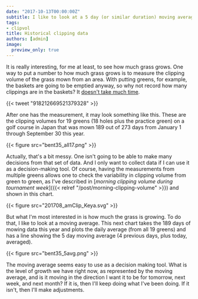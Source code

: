 ```yaml
---
date: "2017-10-13T00:00:00Z"
subtitle: I like to look at a 5 day (or similar duration) moving average
tags:
- clipvol
title: Historical clipping data
authors: [admin]
image:
  preview_only: true
---
```


It is really interesting, for me at least, to see how much grass grows. One way to put a number to how much grass grows is to measure the clipping volume of the grass mown from an area. With putting greens, for example, the baskets are going to be emptied anyway, so why not record how many clippings are in the baskets? It [doesn't take much time](https://twitter.com/asianturfgrass/status/918212669521379328).

{{< tweet "918212669521379328" >}}

After one has the measurement, it may look something like this. These are the clipping volumes for 19 greens (18 holes plus the practice green) on a golf course in Japan that was mown 189 out of 273 days from January 1 through September 30 this year.

{{< figure src="bent35_all17.png" >}}

Actually, that's a bit messy. One isn't going to be able to make many decisions from that set of data. And I only want to collect data if I can use it as a decision-making tool. Of course, having the measurements from multiple greens allows one to check the variability in clipping volume from green to green, as I've described in [*morning clipping volume during tournament week*]({{< relref "/post/morning-clipping-volume" >}}) and shown in this chart.

{{< figure src="201708_amClip_Keya.svg" >}}

But what I'm most interested in is how much the grass is growing. To do that, I like to look at a moving average. This next chart takes the 189 days of mowing data this year and plots the daily average (from all 19 greens) and has a line showing the 5 day moving average (4 previous days, plus today, averaged). 

{{< figure src="bent35_5avg.png" >}}

The moving average seems easy to use as a decision making tool. What is the level of growth we have right now, as represented by the moving average, and is it moving in the direction I want it to be for tomorrow, next week, and next month? If it is, then I'll keep doing what I've been doing. If it isn't, then I'll make adjustments.


